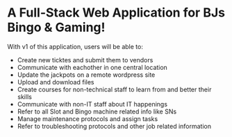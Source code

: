 <h1>A Full-Stack Web Application for BJs Bingo & Gaming!</h1>
<p> With v1 of this application, users will be able to:</p>

<ul>
  <li>Create new ticktes and submit them to vendors</li>
  <li>Communicate with eachother in one central location</li>
  <li>Update the jackpots on a remote wordpress site</li>
  <li>Upload and download files</li>
  <li>Create courses for non-technical staff to learn from and better their skills</li>
  <li>Communicate with non-IT staff about IT happenings</li>
  <li>Refer to all Slot and Bingo machine related info like SNs</li>
  <li>Manage maintenance protocols and assign tasks</li>
  <li>Refer to troubleshooting protocols and other job related information</li>
</ul>
